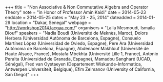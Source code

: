 +++
title = "Non Associative & Non Commutative Algebra and Operator Theory"
note = "in Honor of Professor Amin Kaidi"
date = 2014-05-23
enddate = 2014-05-25
dates = "May 23 - 25, 2014"
dateadded = 2014-01-29
location = "Dakar, Senegal"
webpage = "http://workshop2014.lacgaa.com/"
organisers = "Laila Mesmoudi, Ismaila Diouf"
speakers = "Nadia Boudi (Université de Meknès, Maroc), Dolors Herbera (Universidad Autònoma de Barcelona, Espagne), Consuelo Martínez López (Universidad de Oviedo, Espagne), Pere Ara (Universidad Autónoma de Barcelona, Espagne), Abdenacer Makhlouf (Université de Haute Alsace, France), Mostafa Mbekhta (Université Lille 1, France), Antonio Peralta (Universidad de Granada, Espagne), Mamadou Sangharé (UCAD, Sénégal), Fred van Oystaeyen (Departement Wiskunde-Informatica, Antwerpen Universiteit, Belgique), Efim Zelmanov (University of California, San Diego)"
+++
